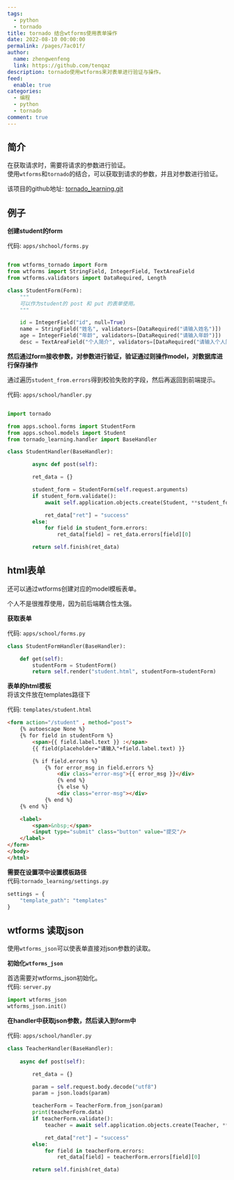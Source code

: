 ```yaml
---
tags: 
  - python
  - tornado
title: tornado 结合wtforms使用表单操作
date: 2022-08-10 00:00:00
permalink: /pages/7ac01f/
author: 
  name: zhengwenfeng
  link: https://github.com/tenqaz
description: tornado使用wtforms来对表单进行验证与操作。
feed: 
  enable: true
categories: 
  - 编程
  - python
  - tornado
comment: true
---
```




## 简介

在获取请求时，需要将请求的参数进行验证。<br />
使用`wtforms`和`tornado`的结合，可以获取到请求的参数，并且对参数进行验证。

该项目的github地址: [tornado_learning.git](https://github.com/tenqaz/tornado_learning)



## 例子

**创建student的form**

代码: `apps/shchool/forms.py`

```python

from wtforms_tornado import Form
from wtforms import StringField, IntegerField, TextAreaField
from wtforms.validators import DataRequired, Length

class StudentForm(Form):
    """
    可以作为student的 post 和 put 的表单使用。
    """

    id = IntegerField("id", null=True)
    name = StringField("姓名", validators=[DataRequired("请输入姓名")])
    age = IntegerField("年龄", validators=[DataRequired("请输入年龄")])
    desc = TextAreaField("个人简介", validators=[DataRequired("请输入个人简介")])
```

**然后通过form接收参数，对参数进行验证，验证通过则操作model，对数据库进行保存操作**

通过遍历`student_from.errors`得到校验失败的字段，然后再返回到前端提示。

代码: `apps/school/handler.py`

```python

import tornado

from apps.school.forms import StudentForm
from apps.school.models import Student
from tornado_learning.handler import BaseHandler

class StudentHandler(BaseHandler):

        async def post(self):

        ret_data = {}

        student_form = StudentForm(self.request.arguments)
        if student_form.validate():
            await self.application.objects.create(Student, **student_form.data)

            ret_data["ret"] = "success"
        else:
            for field in student_form.errors:
                ret_data[field] = ret_data.errors[field][0]

        return self.finish(ret_data)
```



## html表单

还可以通过wtforms创建对应的model模板表单。

个人不是很推荐使用，因为前后端耦合性太强。



**获取表单**

代码: `apps/school/forms.py`

```python
class StudentFormHandler(BaseHandler):

    def get(self):
        studentForm = StudentForm()
        return self.render("student.html", studentForm=studentForm)
```



**表单的html模板**<br />
将该文件放在templates路径下

代码: `templates/student.html`

```html
<form action="/student" , method="post">
    {% autoescape None %}
    {% for field in studentForm %}
        <span>{{ field.label.text }} :</span>
        {{ field(placeholder="请输入"+field.label.text) }}

        {% if field.errors %}
            {% for error_msg in field.errors %}
                <div class="error-msg">{{ error_msg }}</div>
                {% end %}
                {% else %}
                <div class="error-msg"></div>
            {% end %}
    {% end %}

    <label>
        <span>&nbsp;</span>
        <input type="submit" class="button" value="提交"/>
    </label>
</form>
</body>
</html>
```



**需要在设置项中设置模板路径**<br />
代码:`tornado_learning/settings.py`

```python
settings = {
    "template_path": "templates"
}
```



## wtforms 读取json

使用`wtforms_json`可以使表单直接对json参数的读取。



**初始化`wtforms_json`**

首选需要对wtforms_json初始化。<br />
代码: `server.py`

```python
import wtforms_json
wtforms_json.init()
```



**在handler中获取json参数，然后读入到form中**

代码: `apps/school/handler.py`

```python
class TeacherHandler(BaseHandler):
   
    async def post(self):

        ret_data = {}

        param = self.request.body.decode("utf8")
        param = json.loads(param)

        teacherForm = TeacherForm.from_json(param)
        print(teacherForm.data)
        if teacherForm.validate():
            teacher = await self.application.objects.create(Teacher, **teacherForm.data)

            ret_data["ret"] = "success"
        else:
            for field in teacherForm.errors:
                ret_data[field] = teacherForm.errors[field][0]

        return self.finish(ret_data)
```
